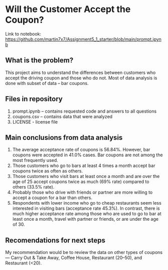 # Will the Customer Accept the Coupon?

Link to notebook: https://github.com/martin7x7/Assignment5_1_starter/blob/main/prompt.ipynb

## What is the problem?
This project aims to understand the differences between customers who accept the driving coupon and those who do not. Most of data analysis is done with subset of data – bar coupons.

## Files in repository
1)	prompt.ipynb – contains requested code and answers to all questions
2)	coupons.csv – contains data that were analyzed
3)	LICENSE - license file

## Main conclusions from data analysis
1)	The average acceptance rate of coupons is 56.84%. However, bar coupons were accepted in 41.0% cases. Bar coupons are not among the most frequently used.
2)	Those customers who go to bars at least 4 times a month accept bar coupons twice as often as others. 
3)	Those customers who visit bars at least once a month and are over the age of 25 accept coupons twice as much (69% rate) compared to others (33.5% rate).
4)	Probably those who drive with friends or partner are more willing to accept a coupon for a bar than others.
5)	Respondents with lower income who go to cheap restaurants seem less interested in visiting bars (acceptance rate 45.3%). In contrast, there is much higher acceptance rate among those who are used to go to bar at least once a month, travel with partner or friends, or are under the age of 30.

## Recomendations for next steps
My recommendation would be to review the data on other types of coupons — Carry Out & Take Away, Coffee House, Restaurant (20–50), and Restaurant (<20).
